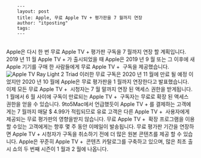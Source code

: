 
        ---
        layout: post
        title: Apple, 무료 Apple TV + 평가판을 7 월까지 연장
        author: "itposting"
        tags:
        ---


​        
Apple은 다시 한 번 무료 Apple TV + 평가판 구독을 7 월까지 연장 할 계획입니다.
 2019 년 11 월 ‌Apple TV + ‌가 출시되었을 때 Apple은 2019 년 9 월 또는 그 이후에 새 Apple 기기를 구매 한 사람들에게 무료 ‌Apple TV + ‌ 구독을 제공했습니다.
![Apple TV Ray Light 2 Triad](https://images.macrumors.com/t/HoHY3it2hETErNRux5oLv-b0jU4=/2500x0/filters:no_upscale():quality(90)/article-new/2020/12/Apple-TV-Ray-Light-2-Triad.jpg)
이러한 무료 구독은 2020 년 11 월에 만료 될 예정 이었지만 2020 년 10 월에 Apple은 무료 평가판을 1 월까지 연장한다고 발표했습니다.
 이제 모든 무료 ‌Apple TV + ‌ 시청자는 7 월 말까지 연장 된 액세스 권한을 받게됩니다.
‌1 월에서 6 월 사이에 구독이 만료되는 Apple TV + ‌ 구독자는 무료로 확장 된 액세스 권한을 얻을 수 있습니다.
9to5Mac에서 언급했듯이 ‌Apple TV + ‌를 결제하는 고객에게는 7 월까지 매달 $ 4.99가 적립되므로 유료 고객은 다른 ‌Apple TV + ‌ 사용자에게 제공되는 무료 평가판의 영향을받지 않습니다.
무료 ‌Apple TV + ‌ 확장 프로그램을 이용할 수있는 고객에게는 향후 몇 주 동안 이메일이 발송됩니다.
무료 평가판 기간을 연장하면 Apple TV + 시청자가 구독을 취소하기 전에 더 많은 원본 콘텐츠를 제공 할 수 있습니다.
 Apple은 꾸준히 ‌Apple TV + ‌ 콘텐츠 카탈로그를 구축하고 있으며, 많은 최초 출시 쇼의 두 번째 시즌이 1 월과 2 월에 나옵니다.